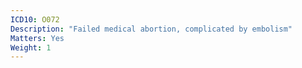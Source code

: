 ```yaml
---
ICD10: O072
Description: "Failed medical abortion, complicated by embolism"
Matters: Yes
Weight: 1
---
```


